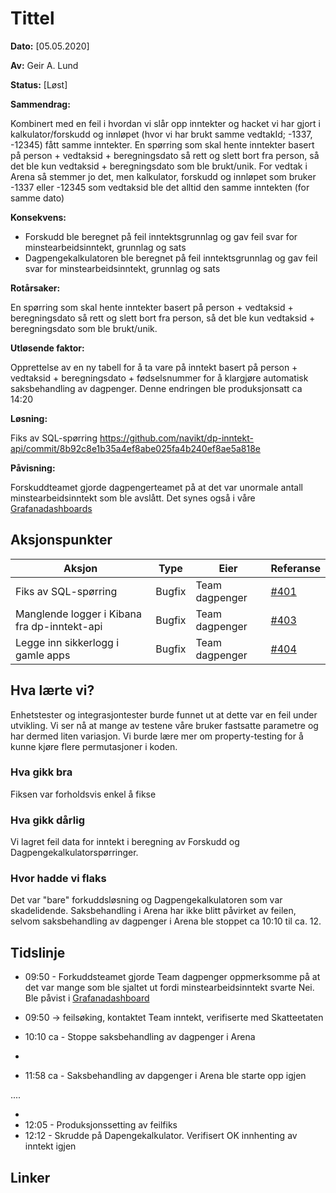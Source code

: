 # Tittel

**Dato:** [05.05.2020]

**Av:** Geir A. Lund

**Status:** [Løst]

**Sammendrag:** 


Kombinert med en feil i hvordan vi slår opp inntekter og hacket vi har gjort i kalkulator/forskudd og innløpet (hvor vi har brukt samme vedtakId; -1337, -12345) fått samme inntekter. 
En spørring som skal hente inntekter basert på person + vedtaksid + beregningsdato så rett og slett bort fra person, så det ble kun vedtaksid + beregningsdato som ble brukt/unik. For vedtak i Arena så stemmer jo det, men kalkulator, forskudd og innløpet som bruker -1337 eller -12345 som vedtaksid ble det alltid den samme inntekten (for samme dato)


**Konsekvens:** 

- Forskudd ble beregnet på feil inntektsgrunnlag og gav feil svar for minstearbeidsinntekt, grunnlag og sats
- Dagpengekalkulatoren ble beregnet på feil inntektsgrunnlag og gav feil svar for minstearbeidsinntekt, grunnlag og sats

**Rotårsaker:** 

En spørring som skal hente inntekter basert på person + vedtaksid + beregningsdato så rett og slett bort fra person, så det ble kun vedtaksid + beregningsdato som ble brukt/unik.

**Utløsende faktor:**

Opprettelse av en ny tabell for å ta vare på inntekt basert på  person + vedtaksid + beregningsdato + fødselsnummer for å klargjøre automatisk saksbehandling av dagpenger. Denne endringen ble produksjonsatt ca 14:20

**Løsning:** 

Fiks av SQL-spørring https://github.com/navikt/dp-inntekt-api/commit/8b92c8e1b35a4ef8abe025fa4b240ef8ae5a818e 

**Påvisning:** 

Forskuddteamet gjorde dagpengerteamet på at det var unormale antall minstearbeidsinntekt som ble avslått. Det synes også i våre [Grafanadashboards](https://grafana.adeo.no/dashboard/snapshot/fNMNpbOFEfBqVkUpgHT64Jq9zGtw4kOd)

## Aksjonspunkter

| Aksjon | Type | Eier | Referanse |
| ------ | ---- | ---- | --- |
| Fiks av SQL-spørring | Bugfix | Team dagpenger | [#401](https://github.com/navikt/dagpenger/issues/401)
| Manglende logger i Kibana fra dp-inntekt-api | Bugfix | Team dagpenger | [#403](https://github.com/navikt/dagpenger/issues/403)
| Legge inn sikkerlogg i gamle apps | Bugfix | Team dagpenger | [#404](https://github.com/navikt/dagpenger/issues/404)

## Hva lærte vi?

Enhetstester og integrasjontester burde funnet ut at dette var en feil under utvikling. Vi ser nå at mange av testene våre bruker fastsatte parametre og har dermed liten variasjon. Vi burde lære mer om property-testing for å kunne kjøre flere permutasjoner i koden. 

### Hva gikk bra

Fiksen var forholdsvis enkel å fikse


### Hva gikk dårlig

Vi lagret feil data for inntekt i beregning av Forskudd og Dagpengekalkulatorspørringer. 


### Hvor hadde vi flaks

Det var "bare" forkuddsløsning og Dagpengekalkulatoren som var skadelidende. Saksbehandling i Arena har ikke blitt påvirket av feilen, selvom saksbehandling av dagpenger i Arena ble stoppet ca 10:10 til ca. 12.  

## Tidslinje

- 09:50 - Forkuddsteamet gjorde Team dagpenger oppmerksomme på at det var mange som ble sjaltet ut fordi minstearbeidsinntekt svarte Nei. Ble påvist i [Grafanadashboard](https://grafana.adeo.no/dashboard/snapshot/fNMNpbOFEfBqVkUpgHT64Jq9zGtw4kOd) 
- 09:50 -> feilsøking, kontaktet Team inntekt, verifiserte med Skatteetaten
- 10:10 ca - Stoppe saksbehandling av dagpenger i Arena 
- 

- 11:58 ca - Saksbehandling av dapgenger i Arena ble starte opp igjen


....

- 
- 12:05 - Produksjonssetting av feilfiks
- 12:12 - Skrudde på Dapengekalkulator. Verifisert OK innhenting av inntekt igjen


## Linker


